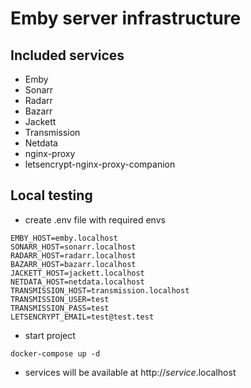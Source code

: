 # Emby server infrastructure

## Included services

- Emby
- Sonarr
- Radarr
- Bazarr
- Jackett
- Transmission
- Netdata
- nginx-proxy
- letsencrypt-nginx-proxy-companion

## Local testing

- create .env file with required envs

```
EMBY_HOST=emby.localhost
SONARR_HOST=sonarr.localhost
RADARR_HOST=radarr.localhost
BAZARR_HOST=bazarr.localhost
JACKETT_HOST=jackett.localhost
NETDATA_HOST=netdata.localhost
TRANSMISSION_HOST=transmission.localhost
TRANSMISSION_USER=test
TRANSMISSION_PASS=test
LETSENCRYPT_EMAIL=test@test.test
```

- start project

```
docker-compose up -d
```

- services will be available at http://_service_.localhost
